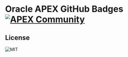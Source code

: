 # Oracle APEX GitHub Badges [![APEX Community](https://rawgit.com/Dani3lSun/apex-github-badges/master/badges/apex-community-badge.svg)](https://github.com/Dani3lSun/apex-github-badges)


## License

![MIT]()
